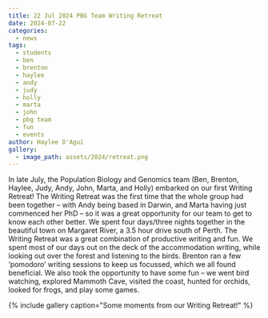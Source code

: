 ```yaml
---
title: 22 Jul 2024 PBG Team Writing Retreat
date: 2024-07-22
categories:
  - news
tags:
  - students
  - ben
  - brenton
  - haylee
  - andy
  - judy
  - holly
  - marta
  - john
  - pbg team
  - fun
  - events
author: Haylee D'Agui
gallery:
  - image_path: assets/2024/retreat.png
---
```


In late July, the Population Biology and Genomics team (Ben, Brenton, Haylee, Judy, Andy, John, Marta, and Holly) embarked on our first Writing Retreat! The Writing Retreat was the first time that the whole group had been together – with Andy being based in Darwin, and Marta having just commenced her PhD – so it was a great opportunity for our team to get to know each other better.
We spent four days/three nights together in the beautiful town on Margaret River, a 3.5 hour drive south of Perth. The Writing Retreat was a great combination of productive writing and fun.
We spent most of our days out on the deck of the accommodation writing, while looking out over the forest and listening to the birds. Brenton ran a few ‘pomodoro’ writing sessions to keep us focussed, which we all found beneficial. 
We also took the opportunity to have some fun – we went bird watching, explored Mammoth Cave, visited the coast, hunted for orchids, looked for frogs, and play some games.


{% include gallery caption="Some moments from our Writing Retreat!" %}